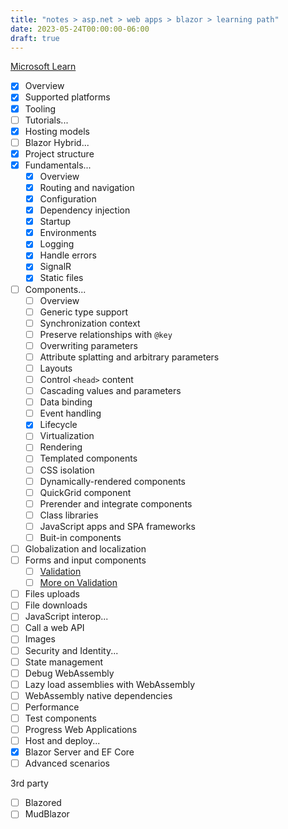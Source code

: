 ```yaml
---
title: "notes > asp.net > web apps > blazor > learning path"
date: 2023-05-24T00:00:00-06:00
draft: true
---
```


[Microsoft Learn](https://learn.microsoft.com/en-us/aspnet/core/blazor/?view=aspnetcore-7.0)
- [x] Overview
- [x] Supported platforms
- [x] Tooling
- [ ] Tutorials...
- [x] Hosting models
- [ ] Blazor Hybrid...
- [x] Project structure
- [x] Fundamentals...
  - [x] Overview
  - [x] Routing and navigation
  - [x] Configuration
  - [x] Dependency injection
  - [x] Startup
  - [x] Environments
  - [x] Logging
  - [x] Handle errors
  - [x] SignalR
  - [x] Static files
- [ ] Components...
  - [ ] Overview
  - [ ] Generic type support
  - [ ] Synchronization context
  - [ ] Preserve relationships with `@key`
  - [ ] Overwriting parameters
  - [ ] Attribute splatting and arbitrary parameters
  - [ ] Layouts
  - [ ] Control `<head>` content
  - [ ] Cascading values and parameters
  - [ ] Data binding
  - [ ] Event handling
  - [x] Lifecycle
  - [ ] Virtualization
  - [ ] Rendering
  - [ ] Templated components
  - [ ] CSS isolation
  - [ ] Dynamically-rendered components
  - [ ] QuickGrid component
  - [ ] Prerender and integrate components
  - [ ] Class libraries
  - [ ] JavaScript apps and SPA frameworks
  - [ ] Buit-in components
- [ ] Globalization and localization
- [ ] Forms and input components
  - [ ] [Validation](https://learn.microsoft.com/en-us/aspnet/core/blazor/forms-and-input-components?view=aspnetcore-7.0#basic-validation)
  - [ ] [More on Validation](https://learn.microsoft.com/en-us/aspnet/core/blazor/forms-and-input-components?view=aspnetcore-7.0#validation-summary-and-validation-message-components)
- [ ] Files uploads
- [ ] File downloads
- [ ] JavaScript interop...
- [ ] Call a web API
- [ ] Images
- [ ] Security and Identity...
- [ ] State management
- [ ] Debug WebAssembly
- [ ] Lazy load assemblies with WebAssembly
- [ ] WebAssembly native dependencies
- [ ] Performance
- [ ] Test components
- [ ] Progress Web Applications
- [ ] Host and deploy...
- [x] Blazor Server and EF Core
- [ ] Advanced scenarios

3rd party
- [ ] Blazored
- [ ] MudBlazor
